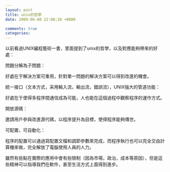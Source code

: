```yaml
---
layout: post
title: unix的哲學
date: 2009-06-08 22:08:26 +0800

comments: true
categories: 
---
```

以前看過UNIX編程藝術一書，里面提到了unix的哲學，以及對應能夠帶來的好處：

問題分解為子問題：

好處在于解決方案可重用，針對單一問題的解決方案可以得到改進的機會。

統一接口（文本方式，采用輸入流，輸出流，錯誤流），UNIX強大的管道功能：

好處在于使得多程序間通信成為可能，人也能在這個過程中觀察程序的運作方式。

開放源碼：

邀請用戶參與改進源代碼，以程序提升為目標，使得程序能夠傳世。

可配置，可自動化：

程序的配置可以通過寫配置文檔和調節參數來完成，而程序執行也可以完全交由計算機來做，完全解放了電腦使用人員的人力。

雖然有些點在實際的應用中會有些限制（因為市場，政治，成本等原因），但是這些精神可以指導我們在軟件，甚至生活方式上面得到進步。